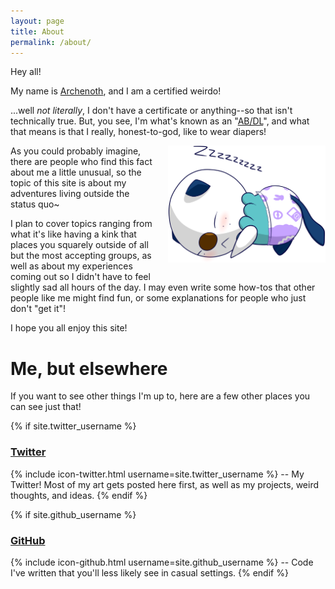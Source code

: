 ```yaml
---
layout: page
title: About
permalink: /about/
---
```


Hey all!

My name is [Archenoth](//archenoth.com/about), and I am a certified weirdo!

...well *not literally*, I don't have a certificate or anything--so that isn't technically true. But, you see, I'm what's known as an "[AB/DL](/faq#wait-do-you-actually-like-wearing-diapers)", and what that means is that I really, honest-to-god, like to wear diapers!

![Sleepywott](/img/Sleepywott.png "Sleepywott!")
<style>
  @media only screen and (min-width: 600px) {
    img[alt=Sleepywott]{
      float: right;
      margin-left: 5%;
      margin-bottom: 5%;
      max-width: 50%;
    }
  }
</style>

As you could probably imagine, there are people who find this fact about me a little unusual, so the topic of this site is about my adventures living outside the status quo~

I plan to cover topics ranging from what it's like having a kink that places you squarely outside of all but the most accepting groups, as well as about my experiences coming out so I didn't have to feel slightly sad all hours of the day. I may even write some how-tos that other people like me might find fun, or some explanations for people who just don't "get it"!

I hope you all enjoy this site!

# Me, but elsewhere
If you want to see other things I'm up to, here are a few other places you can see just that!

{% if site.twitter_username %}
### [Twitter](https://twitter.com/{{site.twitter_username}})
  {% include icon-twitter.html username=site.twitter_username %} -- My
  Twitter! Most of my art gets posted here first, as well as my
  projects, weird thoughts, and ideas.
{% endif %}

{% if site.github_username %}
### [GitHub](https://github.com/{{site.github_username}})
  {% include icon-github.html username=site.github_username %} -- Code
  I've written that you'll less likely see in casual settings.
{% endif %}
